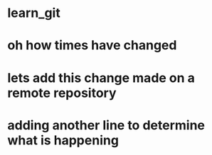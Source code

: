 # learn_git
# oh how times have changed
# lets add this change made on a remote repository
# adding another line to determine what is happening